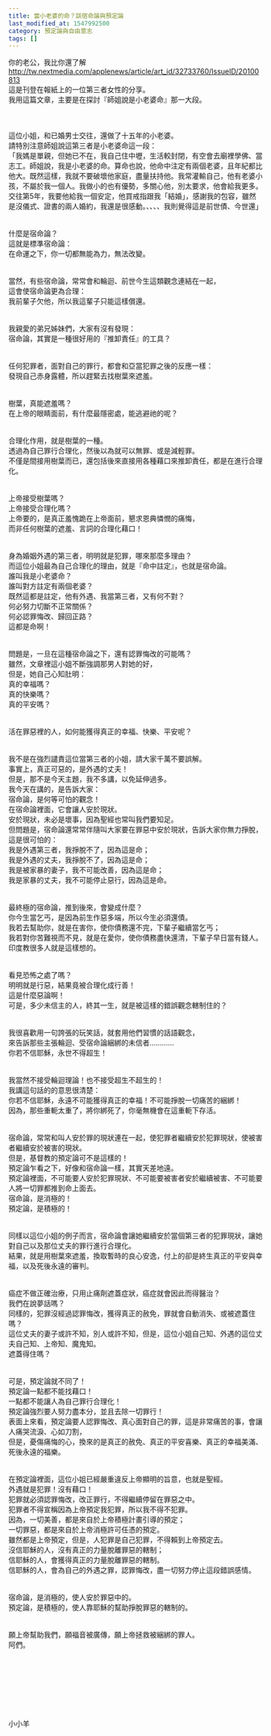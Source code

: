 ```yaml
---
title: 當小老婆的命？談宿命論與預定論
last_modified_at: 1547992500
category: 預定論與自由意志
tags: []
---
```


你的老公，我比你還了解<br>http://tw.nextmedia.com/applenews/article/art_id/32733760/IssueID/20100813<br>這是刊登在報紙上的一位第三者女性的分享。<br>我用這篇文章，主要是在探討『師姐說是小老婆命』那一大段。<br><!--more--><br><br><br>這位小姐，和已婚男士交往，還做了十五年的小老婆。<br>請特別注意師姐說這第三者是小老婆命這一段：<br>「我媽是單親，但她已不在，我自己住中壢，生活較封閉，有空會去廟裡學佛、當志工。師姐說，我是小老婆的命。算命也說，他命中注定有兩個老婆，且年紀都比他大。既然這樣，我就不要破壞他家庭，盡量扶持他。我常灌輸自己，他有老婆小孩，不屬於我一個人。我做小的也有優勢，多關心他，別太要求，他會給我更多。交往第5年，我要他給我一個安定，他買戒指跟我「結婚」，感謝我的包容，雖然是沒儀式、證書的兩人婚約，我還是很感動。、、、、我則覺得這是前世債、今世還」<br><br><br>什麼是宿命論？<br>這就是標準宿命論：<br>在命運之下，你一切都無能為力，無法改變。<br><br><br>當然，有些宿命論，常常會和輪迴、前世今生這類觀念連結在一起，<br>這會使宿命論更為合理：<br>我前輩子欠他，所以我這輩子只能這樣償還。<br><br><br>我親愛的弟兄姊妹們，大家有沒有發現：<br>宿命論，其實是一種很好用的『推卸責任』的工具？<br><br><br>任何犯罪者，面對自己的罪行，都會和亞當犯罪之後的反應一樣：<br>發現自己赤身露體，所以趕緊去找樹葉來遮羞。<br><br><br>樹葉，真能遮羞嗎？<br>在上帝的眼睛面前，有什麼最隱密處，能逃避祂的呢？<br><br><br>合理化作用，就是樹葉的一種。<br>透過為自己罪行合理化，然後以為就可以無罪、或是減輕罪。<br>不僅是間接用樹葉而已，還包括後來直接用各種藉口來推卸責任，都是在進行合理化。<br><br><br>上帝接受樹葉嗎？<br>上帝接受合理化嗎？<br>上帝要的，是真正羞愧跪在上帝面前，懇求恩典憐憫的痛悔，<br>而非任何樹葉的遮羞、言詞的合理化藉口！<br><br><br>身為婚姻外遇的第三者，明明就是犯罪，哪來那麼多理由？<br>而這位小姐最為自己合理化的理由，就是『命中註定』，也就是宿命論。<br>誰叫我是小老婆命？<br>誰叫對方註定有兩個老婆？<br>既然這都是註定，他有外遇、我當第三者，又有何不對？<br>何必努力切斷不正常關係？<br>何必認罪悔改、歸回正路？<br>這都是命啊！<br><br><br>問題是，一旦在這種宿命論之下，還有認罪悔改的可能嗎？<br>雖然，文章裡這小姐不斷強調那男人對她的好，<br>但是，她自己心知肚明：<br>真的幸福嗎？<br>真的快樂嗎？<br>真的平安嗎？<br><br><br>活在罪惡裡的人，如何能獲得真正的幸福、快樂、平安呢？<br><br><br>我不是在強烈譴責這位當第三者的小姐，請大家千萬不要誤解。<br>事實上，真正可惡的，是外遇的丈夫！<br>但是，那不是今天主題，我不多講，以免延伸過多。<br>我今天在講的，是告訴大家：<br>宿命論，是何等可怕的觀念！<br>在宿命論裡面，它會讓人安於現狀。<br>安於現狀，未必是壞事，因為聖經也常叫我們要知足。<br>但問題是，宿命論還常常伴隨叫大家要在罪惡中安於現狀，告訴大家你無力掙脫，這是很可怕的：<br>我是外遇第三者，我掙脫不了，因為這是命；<br>我是外遇的丈夫，我掙脫不了，因為這是命；<br>我是被家暴的妻子，我不可能改善，因為這是命；<br>我是家暴的丈夫，我不可能停止惡行，因為這是命。<br><br><br>最終極的宿命論，推到後來，會變成什麼？<br>你今生當乞丐，是因為前生作惡多端，所以今生必須還債。<br>我若去幫助你，就是在害你，使你債務還不完，下輩子繼續當乞丐；<br>我若對你苦難視而不見，就是在愛你，使你債務盡快還清，下輩子早日當有錢人。<br>印度教很多人就是這樣想的。<br><br><br>看見恐怖之處了嗎？<br>明明就是行惡，結果竟被合理化成行善！<br>這是什麼惡論啊！<br>可是，多少未信主的人，終其一生，就是被這樣的錯誤觀念轄制住的？<br><br><br>我很喜歡用一句誇張的玩笑話，就套用他們習慣的話語觀念，<br>來告訴那些主張輪迴、受宿命論綑綁的未信者…………<br>你若不信耶穌，永世不得超生！<br><br><br>我當然不接受輪迴理論！也不接受超生不超生的！<br>我講這句話的的意思很清楚：<br>你若不信耶穌，永遠不可能獲得真正的幸福！不可能掙脫一切痛苦的綑綁！<br>因為，那些重軛太重了，將你綁死了，你毫無機會在這重軛下存活。<br><br><br>宿命論，常常和叫人安於罪的現狀連在一起，使犯罪者繼續安於犯罪現狀，使被害者繼續安於被害的現狀。<br>但是，基督教的預定論可不是這樣的！<br>預定論乍看之下，好像和宿命論一樣，其實天差地遠。<br>預定論裡面，不可能要人安於犯罪現狀、不可能要被害者安於繼續被害、不可能要人將一切罪都推到命上面去。<br>宿命論，是消極的！<br>預定論，是積極的！<br><br><br>同樣以這位小姐的例子而言，宿命論會讓她繼續安於當個第三者的犯罪現狀，讓她對自己以及那位丈夫的罪行進行合理化。<br>結果，就是用樹葉來遮羞，換取暫時的良心安逸，付上的卻是終生真正的平安與幸福，以及死後永遠的審判。<br><br><br>癌症不做正確治療，只用止痛劑遮蓋症狀，癌症就會因此而得醫治？<br>我們在說夢話嗎？<br>同樣的，犯罪沒經過認罪悔改，獲得真正的赦免，罪就會自動消失、或被遮蓋住嗎？<br>這位丈夫的妻子或許不知，別人或許不知，但是，這位小姐自己知、外遇的這位丈夫自己知、上帝知、魔鬼知。<br>遮蓋得住嗎？<br><br><br>可是，預定論就不同了！<br>預定論一點都不能找藉口！<br>一點都不能讓人為自己罪行合理化！<br>預定論強烈要人努力盡本分，並且去除一切罪行！<br>表面上來看，預定論要人認罪悔改、真心面對自己的罪，這是非常痛苦的事，會讓人痛哭流淚、心如刀割，<br>但是，憂傷痛悔的心，換來的是真正的赦免、真正的平安喜樂、真正的幸福美滿、死後永遠的福樂。<br><br><br>在預定論裡面，這位小姐已經嚴重違反上帝顯明的旨意，也就是聖經。<br>外遇就是犯罪！沒有藉口！<br>犯罪就必須認罪悔改，改正罪行，不得繼續停留在罪惡之中。<br>犯罪者不得宣稱因為上帝預定我犯罪，所以我不得不犯罪。<br>因為，一切美善，都是來自於上帝積極計畫引導的預定；<br>一切罪惡，都是來自於上帝消極許可任憑的預定。<br>雖然都是上帝預定，但是，人犯罪是自己犯罪，不得賴到上帝預定去。<br>沒信耶穌的人，沒有真正的力量脫離罪惡的轄制；<br>信耶穌的人，會獲得真正的力量脫離罪惡的轄制。<br>信耶穌的人，會為自己的外遇之罪，認罪悔改，盡一切努力停止這段錯誤感情。<br><br><br>宿命論，是消極的，使人安於罪惡中的。<br>預定論，是積極的，使人靠耶穌的幫助掙脫罪惡的轄制的。<br><br><br>願上帝幫助我們，願福音被廣傳，願上帝拯救被綑綁的罪人。<br>阿們。<br><br><br><br><br><br><br><br><br>小小羊
